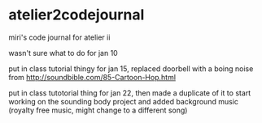 # atelier2codejournal
miri's code journal for atelier ii

wasn't sure what to do for jan 10

put in class tutorial thingy for jan 15, replaced doorbell with a boing noise from http://soundbible.com/85-Cartoon-Hop.html

put in class tutotorial thing for jan 22, then made a duplicate of it to start working on the sounding body project and added background music (royalty free music, might change to a different song)

